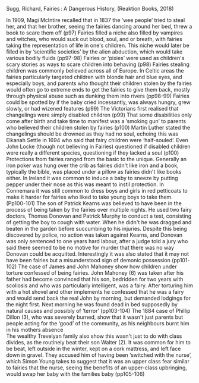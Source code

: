 Sugg, Richard, Fairies : A Dangerous History, (Reaktion Books, 2018) 

 

In 1909, Magi McIntire recalled that in 1837 the ‘wee people’ tried to steal her, and that her brother, seeing the fairies dancing around her bed, threw a book to scare them off (p97) 
Fairies filled a niche also filled by vampires and witches, who would suck out blood, soul, and or breath, with fairies taking the representation of life in one's children. This niche would later be filled in by ‘scientific societies’ by the alien abduction, which would take various bodily fluids (pp97-98) 
Fairies or ‘pixies’ were used as children's scary stories as ways to scare children into behaving (p98) 
Fairies stealing children was commonly believed across all of Europe. In Celtic areas the fairies particularly targeted children with blonde hair and blue eyes, and especially boys, and parents who thought their children stolen by the fairies would often go to extreme ends to get the fairies to give them back, mostly through physical abuse such as dunking them into rivers (pp98-99) 
Fairies could be spotted by if the baby cried incessantly, was always hungry, grew slowly, or had wizened features (p99) 
The Victorians first realised that changelings were simply disabled children (p99) 
That some disabilities only come after birth and take time to manifest was a ’smoking gun’ to parents who believed their children stolen by fairies (p100) 
Martin Luther stated the changelings should be drowned as they had no soul, echoing this was Elkanah Settle in 1694 who said that fairy children were ‘half-souled’. Even John Locke (though not believing in Fairies) questioned if disabled children were really a different species, questioning if they lacked a soul (p100) 
Protections from fairies ranged from the basic to the unique. Generally an iron poker was hung over the crib as fairies didn't like iron and a book, typically the bible, was placed under a pillow as fairies didn't like books either. In Ireland it was common to induce a baby to sneeze by putting pepper under their nose as this was meant to instil protection. In Connemara it was still common to dress boys and girls in red petticoats to make it harder for fairies who liked to take young boys to take them. (Pp100-101) 
The son of Patrick Kearns was believed to have been in the process of being taken by the fairies over multiple nights. He used two fairy doctors, Thomas Donovan and Patrick Murphy to conduct a test, consisting of getting the boy to cough with water. When he didn't he was dragged and beaten in the garden before succumbing to his injuries. Despite this being discovered by police, no action was taken against Kearns, and Donovan was only sentenced to one years hard labour, after a judge told a jury who said there seemed to be no motive for murder that there was no way Donovan could be acquitted. Interestingly it was also stated that it may not have been fairies but a misunderstood sign of demonic possession (pp101-102) 
 The case of James and John Mahoney show how children under torture confessed of being fairies. John Mahoney (6) was taken after his father had become convinced that his son, bedridden for two years with scoliosis and who was particularly intelligent, was a fairy. After torturing him with a hot shovel and other implements he confessed that he was a fairy and would send back the real John by morning, but demanded lodgings for the night first. Next morning he was found dead in bed supposedly by natural causes and possibly of ‘terror’ (pp103-104) 
The 1884 case of Phillip Dillon (3), who was severely burned, show that it wasn't just parents but people acting for the ‘good’ of the community, as his neighbours burnt him in his mothers absence  
The wealthy Trevelyan family also show this wasn't just to do with class divides, as the routinely beat their son Walter (2). It was common for him to be beat, left outside in the winter, kept on a cork mattress, and left face down in gravel. They accused him of having been ‘switched with the nurse’, which Simon Young takes to suggest that it was an upper class fear similar to fairies that the nurse, seeing the benefits of an upper-class upbringing, would swap her baby with the families baby (pp105-106)